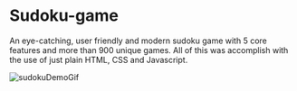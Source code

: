 # Sudoku-game
An eye-catching, user friendly and modern sudoku game with 5 core features and more than 900 unique games. All of this was accomplish with the use of just plain HTML, CSS and Javascript.


![sudokuDemoGif](https://github.com/tungtuhoccode/Sudoku-game/assets/86294897/6898d295-ccfa-49e1-9226-2e614e1909d1)

